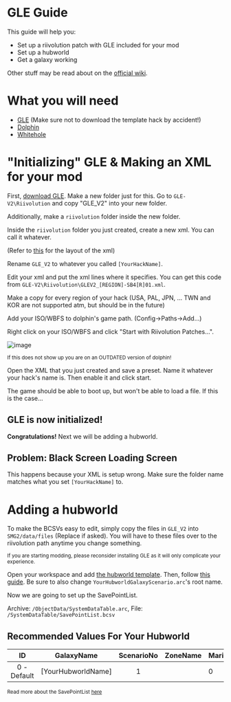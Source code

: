 # GLE Guide
This guide will help you:
- Set up a riivolution patch with GLE included for your mod
- Set up a hubworld
- Get a galaxy working

Other stuff may be read about on the [official wiki](https://github.com/SuperHackio/GalaxyLevelEngine/wiki).

# What you will need
- [GLE](https://github.com/SuperHackio/GalaxyLevelEngine/releases) (Make sure not to download the template hack by accident!)
- [Dolphin](https://dolphin-emu.org/)
- [Whitehole](https://github.com/SunakazeKun/Whitehole-Despaghettification/releases)

# "Initializing" GLE & Making an XML for your mod
First, [download GLE](https://github.com/SuperHackio/GalaxyLevelEngine/releases).
Make a new folder just for this. 
Go to `GLE-V2\Riivolution` and copy "GLE_V2" into your new folder.

Additionally, make a `riivolution` folder inside the new folder.

Inside the `riivolution` folder you just created, create a new xml. You can call it whatever.

(Refer to [this](https://github.com/SuperHackio/GalaxyLevelEngine/wiki/Setup-Guide#making-a-riivolution-xml) for the layout of the xml)

Rename `GLE_V2` to whatever you called `[YourHackName]`.

Edit your xml and put the xml lines where it specifies. You can get this code from `GLE-V2\Riivolution\GLEV2_[REGION]-SB4[R]01.xml`.

Make a copy for every region of your hack (USA, PAL, JPN, ... TWN and KOR are not supported atm, but should be in the future)

Add your ISO/WBFS to dolphin's game path. (Config->Paths->Add...)

Right click on your ISO/WBFS and click "Start with Riivolution Patches...".

![image](https://user-images.githubusercontent.com/38051573/206037241-16e1b2fd-f139-4927-b2c9-95ada33c7b82.png)

<sub>If this does not show up you are on an OUTDATED version of dolphin!</sub>

Open the XML that you just created and save a preset. Name it whatever your hack's name is. Then enable it and click start. 

The game should be able to boot up, but won't be able to load a file. If this is the case...
## GLE is now initialized!
**Congratulations!** Next we will be adding a hubworld.

## Problem: Black Screen Loading Screen
This happens because your XML is setup wrong. Make sure the folder name matches what you set `[YourHackName]` to.

# Adding a hubworld

To make the BCSVs easy to edit, simply copy the files in `GLE_V2` into `SMG2/data/files` (Replace if asked). You will have to these files over to the riivolution path anytime you change something.

<sub>If you are starting modding, please reconsider installing GLE as it will only complicate your experience.</sub>

Open your workspace and add [the hubworld template](https://github.com/SuperHackio/GalaxyLevelEngine/wiki/Template-Files#new-hubworld-template). Then, follow [this guide](https://github.com/SuperHackio/GalaxyLevelEngine/wiki/Creating-a-New-Galaxy#giving-your-galaxy-a-name). Be sure to also change `YourHubworldGalaxyScenario.arc`'s root name.

Now we are going to set up the SavePointList. 

Archive: `/ObjectData/SystemDataTable.arc`, File: `/SystemDataTable/SavePointList.bcsv`

## Recommended Values For Your Hubworld
| ID    | GalaxyName | ScenarioNo | ZoneName | MarioNo | Player | ResultPathId | EntryPathId | EntireLevelFlag |
|:-------------:|:-------------:|:-------------:| -------------| -------------| -------------| -------------| -------------| -------------|
| 0 - Default      | [YourHubworldName] | 1 |  | 0 | 1 | 0 | 0 | 1 |

<sub>Read more about the SavePointList [here](https://github.com/SuperHackio/GalaxyLevelEngine/wiki/SavePointList)</sub>
